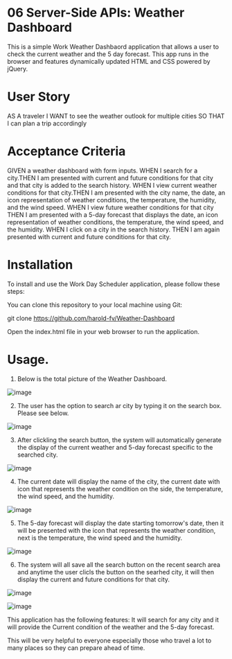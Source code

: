 # 06 Server-Side APIs: Weather Dashboard

This is a simple Work Weather Dashbaord application that allows a user to check the current weather and the 5 day forecast. This app runs in the browser and features dynamically updated HTML and CSS powered by jQuery.

# User Story

AS A traveler
I WANT to see the weather outlook for multiple cities
SO THAT I can plan a trip accordingly

# Acceptance Criteria

GIVEN a weather dashboard with form inputs. WHEN I search for a city.THEN I am presented with current and future conditions for that city and that city is added to the search history. WHEN I view current weather conditions for that city.THEN I am presented with the city name, the date, an icon representation of weather conditions, the temperature, the humidity, and the wind speed. WHEN I view future weather conditions for that city
THEN I am presented with a 5-day forecast that displays the date, an icon representation of weather conditions, the temperature, the wind speed, and the humidity. WHEN I click on a city in the search history. THEN I am again presented with current and future conditions for that city.

# Installation

To install and use the Work Day Scheduler application, please follow these steps:

You can clone this repository to your local machine using Git:

git clone https://github.com/harold-fv/Weather-Dashboard

Open the index.html file in your web browser to run the application.

# Usage.

 1. Below is the total picture of the Weather Dashboard.

 ![image](https://user-images.githubusercontent.com/120603153/228978542-867ab7d9-7b4d-460c-b8cb-5999782ab4a1.png)


2. The user has the option to search ar city by typing it on the search box. Please see below.

![image](https://user-images.githubusercontent.com/120603153/228978757-d829fc01-2c18-4661-9643-cf51758a59be.png)


3. After clickling the search button, the system will automatically generate the display of the current weather and 5-day forecast specific to the searched city. 

![image](https://user-images.githubusercontent.com/120603153/228979075-df214bcb-38cd-44f0-8321-a2e8698e8937.png)


4. The current date will display the name of the city, the current date with icon that represents the weather condition on the side, the temperature, the wind speed, and the humidity.

![image](https://user-images.githubusercontent.com/120603153/228979470-6a0011c7-1be2-4d3a-89c7-8d5ed1b6f141.png)

5. The 5-day forecast will display the date starting tomorrow's date, then it will be presented with the icon that represents the weather condition, next is the temperature, the wind speed and the humidity.

![image](https://user-images.githubusercontent.com/120603153/228981423-efb4925e-1fe1-43fa-b1b8-39d7a93dd19f.png)

6. The system will all save all the search button on the recent search area and anytime the user clicls the button on the searhed city, it will then display the current and future conditions for that city. 

![image](https://user-images.githubusercontent.com/120603153/228981771-8a46dd38-711a-49f3-8960-343c722c2c58.png)

![image](https://user-images.githubusercontent.com/120603153/228981883-ed3b71de-f713-4294-8c16-287b48e69293.png)

This application has the following features:
It will search for any city and it will provide the Current condition of the weather and the 5-day forecast.

This will be very helpful to everyone especially those who travel a lot to many places so they can prepare ahead of time.







